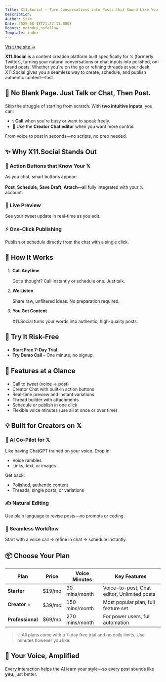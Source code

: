 ```yaml
---
Title: X11.Social – Turn Conversations into Posts that Sound Like You
Description: 
Author: Siim
Date: 2025-08-18T21:27:11.000Z
Robots: noindex,nofollow
Template: index
---
```

<p><a href="https://x11.social" rel="noopener noreferrer">Visit the site →</a></p>

<p><strong>X11.Social</strong> is a content creation platform built specifically for 𝕏 (formerly Twitter), turning your natural conversations or chat inputs into polished, on-brand posts. Whether you're on the go or refining threads at your desk, X11.Social gives you a seamless way to create, schedule, and publish authentic content—fast.</p>




<h2>
  
  
  🧠 No Blank Page. Just Talk or Chat, Then Post.
</h2>

<p>Skip the struggle of starting from scratch. With <strong>two intuitive inputs</strong>, you can:</p>

<ul>
<li>📞 <strong>Call</strong> when you're busy or want to speak freely.</li>
<li>💬 Use the <strong>Creator Chat editor</strong> when you want more control.</li>
</ul>

<p>From voice to post in seconds—no scripts, no prep needed.</p>




<h2>
  
  
  ✨ Why X11.Social Stands Out
</h2>

<h3>
  
  
  🔘 <strong>Action Buttons that Know Your 𝕏</strong>
</h3>

<p>As you chat, smart buttons appear:<br><br>
<strong>Post</strong>, <strong>Schedule</strong>, <strong>Save Draft</strong>, <strong>Attach</strong>—all fully integrated with your 𝕏 account.</p>

<h3>
  
  
  👀 <strong>Live Preview</strong>
</h3>

<p>See your tweet update in real-time as you edit.</p>

<h3>
  
  
  ⚡ <strong>One-Click Publishing</strong>
</h3>

<p>Publish or schedule directly from the chat with a single click.</p>




<h2>
  
  
  🧩 How It Works
</h2>

<ol>
<li><p><strong>Call Anytime</strong><br><br>
Got a thought? Call instantly or schedule one. Just talk.</p></li>
<li><p><strong>We Listen</strong><br><br>
Share raw, unfiltered ideas. No preparation required.</p></li>
<li><p><strong>You Get Content</strong><br><br>
X11.Social turns your words into authentic, high-quality posts.</p></li>
</ol>




<h2>
  
  
  🧪 Try It Risk-Free
</h2>

<ul>
<li><strong>Start Free 7-Day Trial</strong></li>
<li>
<strong>Try Demo Call</strong> – One minute, no signup.</li>
</ul>




<h2>
  
  
  🚀 Features at a Glance
</h2>

<ul>
<li>Call to tweet (voice → post)</li>
<li>Creator Chat with built-in action buttons</li>
<li>Real-time preview and instant variations</li>
<li>Thread builder with attachments</li>
<li>Schedule or publish in one click</li>
<li>Flexible voice minutes (use all at once or over time)</li>
</ul>




<h2>
  
  
  💡 Built for Creators on 𝕏
</h2>

<h3>
  
  
  🤖 <strong>AI Co-Pilot for 𝕏</strong>
</h3>

<p>Like having ChatGPT trained on your voice. Drop in:</p>

<ul>
<li>Voice rambles</li>
<li>Links, text, or images</li>
</ul>

<p>Get back:</p>

<ul>
<li>Polished, authentic content</li>
<li>Threads, single posts, or variations</li>
</ul>

<h3>
  
  
  ✍️ <strong>Natural Editing</strong>
</h3>

<p>Use plain language to revise posts—no prompts or coding.</p>

<h3>
  
  
  🔄 <strong>Seamless Workflow</strong>
</h3>

<p>Start with a voice call → refine in chat → schedule instantly.</p>




<h2>
  
  
  📦 Choose Your Plan
</h2>

<div class="table-wrapper-paragraph"><table>
<thead>
<tr>
<th>Plan</th>
<th>Price</th>
<th>Voice Minutes</th>
<th>Key Features</th>
</tr>
</thead>
<tbody>
<tr>
<td><strong>Starter</strong></td>
<td>$19/mo</td>
<td>30 mins/month</td>
<td>Voice-to-post, Chat editor, Unlimited posts</td>
</tr>
<tr>
<td>
<strong>Creator</strong> ⭐</td>
<td>$39/mo</td>
<td>150 mins/month</td>
<td>Most popular plan, full feature set</td>
</tr>
<tr>
<td><strong>Professional</strong></td>
<td>$69/mo</td>
<td>270 mins/month</td>
<td>For power users, full automation</td>
</tr>
</tbody>
</table></div>

<blockquote>
<p>💡 All plans come with a 7-day free trial and no daily limits. Use minutes however you like.</p>
</blockquote>




<h2>
  
  
  🎤 Your Voice, Amplified
</h2>

<p>Every interaction helps the AI learn your style—so every post sounds like <strong>you</strong>, just better.</p>

